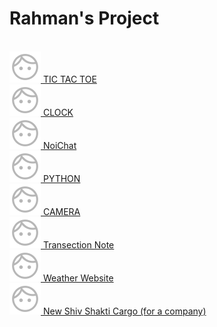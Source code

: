 # Rahman's Project
<br>
<link rel="stylesheet" href="style.css">
<a href="https://faizanurahman17.github.io/tictactoegame">
    <img src="logo.png" height="50px" width="50px">
    TIC TAC TOE
</a>
<br>
<a href="https://faizanurahman17.github.io/clock">
    <img src="logo.png" height="50px" width="50px">
    CLOCK
</a>
<br>
<a href="https://faizanurahman17.github.io/NoiChat">
    <img src="logo.png" height="50px" width="50px">
    NoiChat
</a>
<br>
<a href="https://faizanurahman17.github.io/(python)">
    <img src="logo.png" height="50px" width="50px">
    PYTHON
</a>
<br>
<a href="https://faizanurahman17.github.io/camera">
    <img src="logo.png" height="50px" width="50px">
    CAMERA
</a>
<br>
<a href="https://faizanurahman17.github.io/transection">
    <img src="logo.png" height="50px" width="50px">
    Transection Note
</a>
<br>
<a href="https://faizanurahman17.github.io/weather-website">
    <img src="logo.png" height="50px" width="50px">
    Weather Website
</a>
<br>
<a href="https://faizanurahman17.github.io/newshivshakticargo">
    <img src="logo.png" height="50px" width="50px">
    New Shiv Shakti Cargo (for a company)
</a>